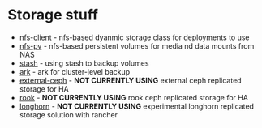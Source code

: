 # Storage stuff

* [nfs-client](nfs-client/) - nfs-based dyanmic storage class for deployments to use
* [nfs-pv](nfs-pv/) - nfs-based persistent volumes for media nd data mounts from NAS
* [stash](stash/) - using stash to backup volumes
* [ark](ark/) - ark for cluster-level backup
* [external-ceph](external-ceph/) - **NOT CURRENTLY USING** external ceph replicated storage for HA
* [rook](rook/) - **NOT CURRENTLY USING** rook ceph replicated storage for HA
* [longhorn](longhorn/) - **NOT CURRENTLY USING** experimental longhorn replicated storage solution with rancher